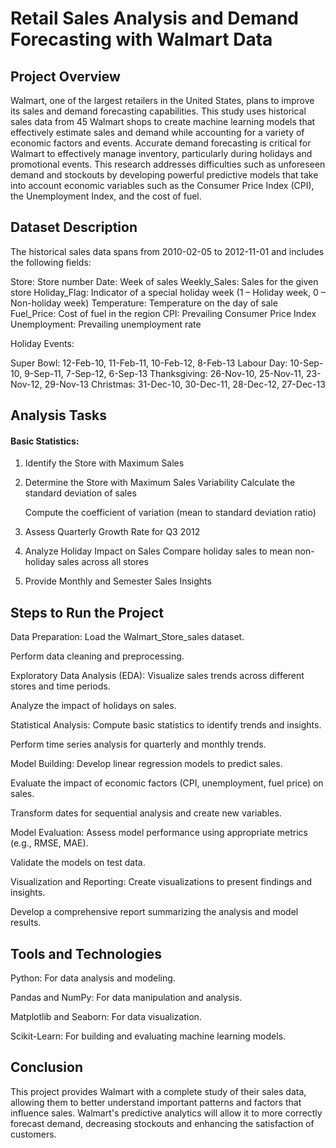 # Retail Sales Analysis and Demand Forecasting with Walmart Data

## Project Overview

Walmart, one of the largest retailers in the United States, plans to improve its sales and demand forecasting capabilities. This study uses historical sales data from 45 Walmart shops to create machine learning models that effectively estimate sales and demand while accounting for a variety of economic factors and events.
Accurate demand forecasting is critical for Walmart to effectively manage inventory, particularly during holidays and promotional events. This research addresses difficulties such as unforeseen demand and stockouts by developing powerful predictive models that take into account economic variables such as the Consumer Price Index (CPI), the Unemployment Index, and the cost of fuel.

## Dataset Description
The historical sales data spans from 2010-02-05 to 2012-11-01 and includes the following fields:

   Store: Store number
   Date: Week of sales
   Weekly_Sales: Sales for the given store
   Holiday_Flag: Indicator of a special holiday week (1 – Holiday week, 0 – Non-holiday week)
   Temperature: Temperature on the day of sale
   Fuel_Price: Cost of fuel in the region
   CPI: Prevailing Consumer Price Index
   Unemployment: Prevailing unemployment rate
   
Holiday Events:

   Super Bowl: 12-Feb-10, 11-Feb-11, 10-Feb-12, 8-Feb-13
   Labour Day: 10-Sep-10, 9-Sep-11, 7-Sep-12, 6-Sep-13
   Thanksgiving: 26-Nov-10, 25-Nov-11, 23-Nov-12, 29-Nov-13
   Christmas: 31-Dec-10, 30-Dec-11, 28-Dec-12, 27-Dec-13

## Analysis Tasks
#### Basic Statistics:
  1. Identify the Store with Maximum Sales
     
  2. Determine the Store with Maximum Sales Variability
     Calculate the standard deviation of sales
     
     Compute the coefficient of variation (mean to standard deviation ratio)
     
  3. Assess Quarterly Growth Rate for Q3 2012
     
  4. Analyze Holiday Impact on Sales
     Compare holiday sales to mean non-holiday sales across all stores
     
  5. Provide Monthly and Semester Sales Insights


## Steps to Run the Project
Data Preparation:
  Load the Walmart_Store_sales dataset.

  Perform data cleaning and preprocessing.

Exploratory Data Analysis (EDA):
  Visualize sales trends across different stores and time periods.

  Analyze the impact of holidays on sales.

Statistical Analysis:
  Compute basic statistics to identify trends and insights.

  Perform time series analysis for quarterly and monthly trends.

Model Building:
  Develop linear regression models to predict sales.

  Evaluate the impact of economic factors (CPI, unemployment, fuel price) on sales.

  Transform dates for sequential analysis and create new variables.

Model Evaluation:
  Assess model performance using appropriate metrics (e.g., RMSE, MAE).

  Validate the models on test data.

Visualization and Reporting:
  Create visualizations to present findings and insights.

  Develop a comprehensive report summarizing the analysis and model results.

## Tools and Technologies
Python: For data analysis and modeling.

Pandas and NumPy: For data manipulation and analysis.

Matplotlib and Seaborn: For data visualization.

Scikit-Learn: For building and evaluating machine learning models.

## Conclusion
This project provides Walmart with a complete study of their sales data, allowing them to better understand important patterns and factors that influence sales. Walmart's predictive analytics will allow it to more correctly forecast demand, decreasing stockouts and enhancing the satisfaction of customers.

